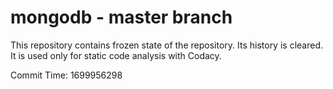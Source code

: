 # mongodb - master branch

This repository contains frozen state of the repository.
Its history is cleared. It is used only for static code
analysis with Codacy.

Commit Time: 1699956298